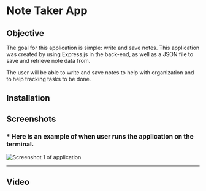 # Note Taker App

## Objective

The goal for this application is simple: write and save notes. This application was created by using Express.js in the back-end, as well as a JSON file to save and retrieve note data from.

The user will be able to write and save notes to help with organization and to help tracking tasks to be done.


## Installation 

## Screenshots

### * Here is an example of when user runs the application on the terminal.

![Screenshot 1 of application](./)

---

## Video
